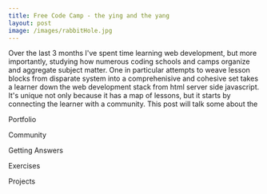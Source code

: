 ```yaml
---
title: Free Code Camp - the ying and the yang
layout: post
image: /images/rabbitHole.jpg
---
```


Over the last 3 months I've spent time learning web development, but more importantly, studying how numerous coding schools and camps organize and aggregate subject matter.  One in particular attempts to weave lesson blocks from disparate system into a comprehenisive and cohesive set takes a learner down the web development stack from html server side javascript.  It's unique not only because it has a map of lessons, but it starts by connecting the learner with a community.  This post will talk some about the 

Portfolio

Community

Getting Answers

Exercises

Projects